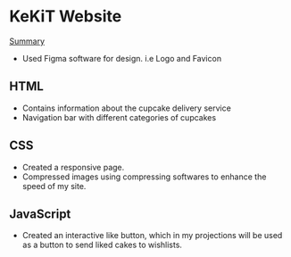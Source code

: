 # KeKiT Website

<u>Summary</u>
- Used Figma software for design. i.e Logo and Favicon

## HTML
- Contains information about the cupcake delivery service
- Navigation bar with different categories of cupcakes

## CSS
 - Created a responsive page.
 - Compressed images using compressing softwares to enhance the speed of my site. 

## JavaScript
 - Created an interactive like button, which in my projections will be used as a button to send liked cakes to wishlists.
  